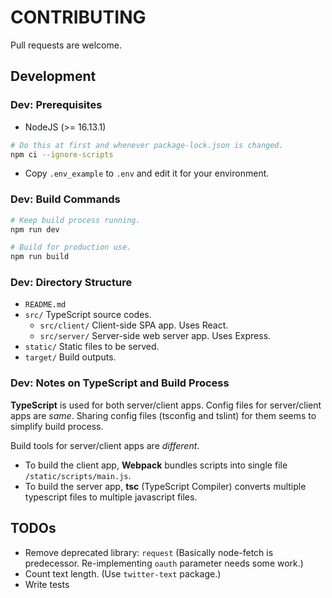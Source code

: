 # CONTRIBUTING

Pull requests are welcome.

## Development

### Dev: Prerequisites

- NodeJS (>= 16.13.1)

```sh
# Do this at first and whenever package-lock.json is changed.
npm ci --ignore-scripts
```

- Copy `.env_example` to `.env` and edit it for your environment.

### Dev: Build Commands

```sh
# Keep build process running.
npm run dev

# Build for production use.
npm run build
```

### Dev: Directory Structure

- `README.md`
- `src/`
        TypeScript source codes.
    - `src/client/`
        Client-side SPA app. Uses React.
    - `src/server/`
        Server-side web server app. Uses Express.
- `static/`
    Static files to be served.
- `target/`
    Build outputs.

### Dev: Notes on TypeScript and Build Process

**TypeScript** is used for both server/client apps.
Config files for server/client apps are *same*.
Sharing config files (tsconfig and tslint) for them seems to simplify build process.

Build tools for server/client apps are *different*.

- To build the client app, **Webpack** bundles scripts into single file `/static/scripts/main.js`.
- To build the server app, **tsc** (TypeScript Compiler) converts multiple typescript files to multiple javascript files.

## TODOs

- Remove deprecated library: `request` (Basically node-fetch is predecessor. Re-implementing `oauth` parameter needs some work.)
- Count text length. (Use `twitter-text` package.)
- Write tests

